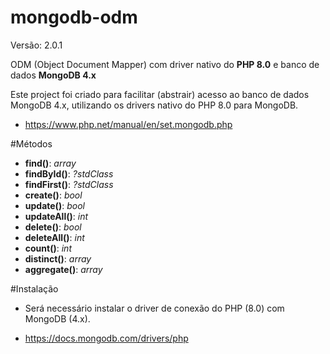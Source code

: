 # mongodb-odm 

Versão: 2.0.1

ODM (Object Document Mapper) com driver nativo do **PHP 8.0** e banco de dados **MongoDB 4.x**

Este project foi criado para facilitar (abstrair) acesso ao banco de dados 
MongoDB 4.x, utilizando os drivers nativo do PHP 8.0 para MongoDB.

- https://www.php.net/manual/en/set.mongodb.php

  
#Métodos
- **find()**: _array_
- **findById()**: _?stdClass_
- **findFirst()**: _?stdClass_
- **create()**: _bool_
- **update()**: _bool_
- **updateAll()**: _int_
- **delete()**: _bool_
- **deleteAll()**: _int_
- **count()**: _int_
- **distinct()**: _array_
- **aggregate()**: _array_

#Instalação

- Será necessário instalar o driver de conexão do PHP (8.0) com MongoDB (4.x).

- https://docs.mongodb.com/drivers/php

